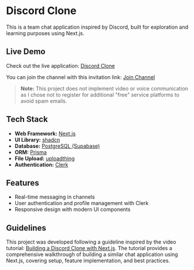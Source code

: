 # Discord Clone

This is a team chat application inspired by Discord, built for exploration and learning purposes using Next.js.

## Live Demo

Check out the live application: [Discord Clone](https://discord-clone-production-6c8e.up.railway.app)

You can join the channel with this invitation link: [Join Channel](https://discord-clone-production-6c8e.up.railway.app/invite/b916bf5e-ff8c-4c76-a60a-01595cde0b14)

> **Note:** This project does not implement video or voice communication as I chose not to register for additional "free" service platforms to avoid spam emails.

## Tech Stack

- **Web Framework:** [Next.js](https://nextjs.org/)
- **UI Library:** [shadcn](https://ui.shadcn.com/)
- **Database:** [PostgreSQL (Supabase)](https://supabase.com/)
- **ORM:** [Prisma](https://www.prisma.io/)
- **File Upload:** [uploadthing](https://uploadthing.com/)
- **Authentication:** [Clerk](https://clerk.dev/)

## Features

- Real-time messaging in channels
- User authentication and profile management with Clerk
- Responsive design with modern UI components

## Guidelines

This project was developed following a guideline inspired by the video tutorial: [Building a Discord Clone with Next.js](https://youtu.be/ZbX4Ok9YX94?si=Oov9JmdqEmwmmqK-). The tutorial provides a comprehensive walkthrough of building a similar chat application using Next.js, covering setup, feature implementation, and best practices.

